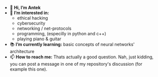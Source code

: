 - 👋 **Hi, I’m Antek**
- 👀 **I’m interested in:**
  - ethical hacking
  - cybersecurity
  - networking / net-protocols
  - programming, (especilly in python and c++)
  - playing piano & guitar
- 📚 **I’m currently learning:** basic concepts of neural networks' architecture
- 📫 **How to reach me:** Thats actually a good question. Nah, just kidding, you can post a message in one of my repository's discussion (for example this one).

<!---
JENOT-ANT/JENOT-ANT is a ✨ special ✨ repository because its `README.md` (this file) appears on your GitHub profile.
You can click the Preview link to take a look at your changes.
--->
